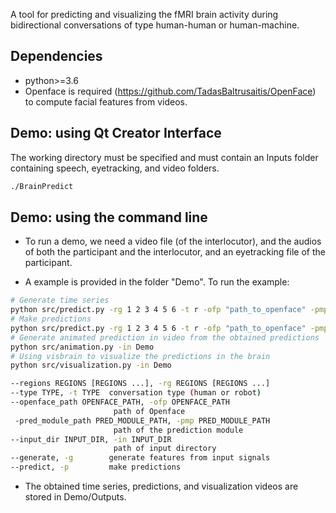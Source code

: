 A tool for predicting and visualizing the fMRI brain activity during bidirectional conversations of type human-human or human-machine.


## Dependencies
  * python>=3.6
  * Openface is required (https://github.com/TadasBaltrusaitis/OpenFace) to compute facial features from videos.


## Demo: using Qt Creator Interface
The working directory must be specified and must contain an Inputs folder containing speech, eyetracking, and video folders.

  ```bash
  ./BrainPredict
  ```

## Demo: using the command line
  * To run a demo, we need a video file (of the interlocutor), and the audios of both the participant and the interlocutor, and an eyetracking file of the participant.

  * A example is provided in the folder "Demo". To run the example:

  ```bash
  # Generate time series
  python src/predict.py -rg 1 2 3 4 5 6 -t r -ofp "path_to_openface" -pmp PredictionModule -in Demo -g
  # Make predictions
  python src/predict.py -rg 1 2 3 4 5 6 -t r -ofp "path_to_openface" -pmp PredictionModule -in Demo -p
  # Generate animated prediction in video from the obtained predictions
  python src/animation.py -in Demo
  # Using visbrain to visualize the predictions in the brain
  python src/visualization.py -in Demo

  --regions REGIONS [REGIONS ...], -rg REGIONS [REGIONS ...]
  --type TYPE, -t TYPE  conversation type (human or robot)
  --openface_path OPENFACE_PATH, -ofp OPENFACE_PATH
                         path of Openface
   -pred_module_path PRED_MODULE_PATH, -pmp PRED_MODULE_PATH
                         path of the prediction module
  --input_dir INPUT_DIR, -in INPUT_DIR
                         path of input directory
  --generate, -g        generate features from input signals
  --predict, -p         make predictions
  ```
  * The obtained time series, predictions, and visualization videos are stored in Demo/Outputs.
